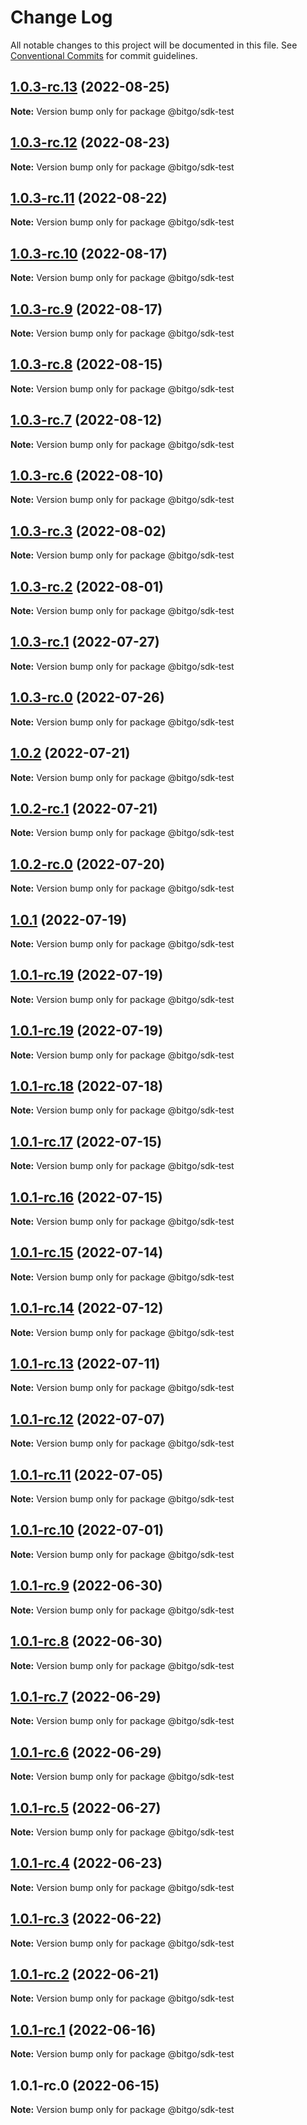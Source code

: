 # Change Log

All notable changes to this project will be documented in this file.
See [Conventional Commits](https://conventionalcommits.org) for commit guidelines.

## [1.0.3-rc.13](https://github.com/BitGo/BitGoJS/compare/@bitgo/sdk-test@1.0.3-rc.12...@bitgo/sdk-test@1.0.3-rc.13) (2022-08-25)

**Note:** Version bump only for package @bitgo/sdk-test





## [1.0.3-rc.12](https://github.com/BitGo/BitGoJS/compare/@bitgo/sdk-test@1.0.3-rc.11...@bitgo/sdk-test@1.0.3-rc.12) (2022-08-23)

**Note:** Version bump only for package @bitgo/sdk-test





## [1.0.3-rc.11](https://github.com/BitGo/BitGoJS/compare/@bitgo/sdk-test@1.0.3-rc.10...@bitgo/sdk-test@1.0.3-rc.11) (2022-08-22)

**Note:** Version bump only for package @bitgo/sdk-test





## [1.0.3-rc.10](https://github.com/BitGo/BitGoJS/compare/@bitgo/sdk-test@1.0.3-rc.9...@bitgo/sdk-test@1.0.3-rc.10) (2022-08-17)

**Note:** Version bump only for package @bitgo/sdk-test





## [1.0.3-rc.9](https://github.com/BitGo/BitGoJS/compare/@bitgo/sdk-test@1.0.3-rc.8...@bitgo/sdk-test@1.0.3-rc.9) (2022-08-17)

**Note:** Version bump only for package @bitgo/sdk-test





## [1.0.3-rc.8](https://github.com/BitGo/BitGoJS/compare/@bitgo/sdk-test@1.0.3-rc.7...@bitgo/sdk-test@1.0.3-rc.8) (2022-08-15)

**Note:** Version bump only for package @bitgo/sdk-test





## [1.0.3-rc.7](https://github.com/BitGo/BitGoJS/compare/@bitgo/sdk-test@1.0.3-rc.6...@bitgo/sdk-test@1.0.3-rc.7) (2022-08-12)

**Note:** Version bump only for package @bitgo/sdk-test





## [1.0.3-rc.6](https://github.com/BitGo/BitGoJS/compare/@bitgo/sdk-test@1.0.3-rc.5...@bitgo/sdk-test@1.0.3-rc.6) (2022-08-10)

**Note:** Version bump only for package @bitgo/sdk-test





## [1.0.3-rc.3](https://github.com/BitGo/BitGoJS/compare/@bitgo/sdk-test@1.0.3-rc.2...@bitgo/sdk-test@1.0.3-rc.3) (2022-08-02)

**Note:** Version bump only for package @bitgo/sdk-test





## [1.0.3-rc.2](https://github.com/BitGo/BitGoJS/compare/@bitgo/sdk-test@1.0.3-rc.1...@bitgo/sdk-test@1.0.3-rc.2) (2022-08-01)

**Note:** Version bump only for package @bitgo/sdk-test





## [1.0.3-rc.1](https://github.com/BitGo/BitGoJS/compare/@bitgo/sdk-test@1.0.3-rc.0...@bitgo/sdk-test@1.0.3-rc.1) (2022-07-27)

**Note:** Version bump only for package @bitgo/sdk-test





## [1.0.3-rc.0](https://github.com/BitGo/BitGoJS/compare/@bitgo/sdk-test@1.0.2...@bitgo/sdk-test@1.0.3-rc.0) (2022-07-26)

**Note:** Version bump only for package @bitgo/sdk-test





## [1.0.2](https://github.com/BitGo/BitGoJS/compare/@bitgo/sdk-test@1.0.2-rc.1...@bitgo/sdk-test@1.0.2) (2022-07-21)

**Note:** Version bump only for package @bitgo/sdk-test





## [1.0.2-rc.1](https://github.com/BitGo/BitGoJS/compare/@bitgo/sdk-test@1.0.2-rc.0...@bitgo/sdk-test@1.0.2-rc.1) (2022-07-21)

**Note:** Version bump only for package @bitgo/sdk-test





## [1.0.2-rc.0](https://github.com/BitGo/BitGoJS/compare/@bitgo/sdk-test@1.0.1...@bitgo/sdk-test@1.0.2-rc.0) (2022-07-20)

**Note:** Version bump only for package @bitgo/sdk-test





## [1.0.1](https://github.com/BitGo/BitGoJS/compare/@bitgo/sdk-test@1.0.1-rc.19...@bitgo/sdk-test@1.0.1) (2022-07-19)

**Note:** Version bump only for package @bitgo/sdk-test





## [1.0.1-rc.19](https://github.com/BitGo/BitGoJS/compare/@bitgo/sdk-test@1.0.1-rc.17...@bitgo/sdk-test@1.0.1-rc.19) (2022-07-19)

**Note:** Version bump only for package @bitgo/sdk-test

## [1.0.1-rc.19](https://github.com/BitGo/BitGoJS/compare/@bitgo/sdk-test@1.0.1-rc.17...@bitgo/sdk-test@1.0.1-rc.19) (2022-07-19)

**Note:** Version bump only for package @bitgo/sdk-test

## [1.0.1-rc.18](https://github.com/BitGo/BitGoJS/compare/@bitgo/sdk-test@1.0.1-rc.17...@bitgo/sdk-test@1.0.1-rc.18) (2022-07-18)

**Note:** Version bump only for package @bitgo/sdk-test

## [1.0.1-rc.17](https://github.com/BitGo/BitGoJS/compare/@bitgo/sdk-test@1.0.1-rc.16...@bitgo/sdk-test@1.0.1-rc.17) (2022-07-15)

**Note:** Version bump only for package @bitgo/sdk-test

## [1.0.1-rc.16](https://github.com/BitGo/BitGoJS/compare/@bitgo/sdk-test@1.0.1-rc.14...@bitgo/sdk-test@1.0.1-rc.16) (2022-07-15)

**Note:** Version bump only for package @bitgo/sdk-test

## [1.0.1-rc.15](https://github.com/BitGo/BitGoJS/compare/@bitgo/sdk-test@1.0.1-rc.14...@bitgo/sdk-test@1.0.1-rc.15) (2022-07-14)

**Note:** Version bump only for package @bitgo/sdk-test

## [1.0.1-rc.14](https://github.com/BitGo/BitGoJS/compare/@bitgo/sdk-test@1.0.1-rc.13...@bitgo/sdk-test@1.0.1-rc.14) (2022-07-12)

**Note:** Version bump only for package @bitgo/sdk-test

## [1.0.1-rc.13](https://github.com/BitGo/BitGoJS/compare/@bitgo/sdk-test@1.0.1-rc.12...@bitgo/sdk-test@1.0.1-rc.13) (2022-07-11)

**Note:** Version bump only for package @bitgo/sdk-test

## [1.0.1-rc.12](https://github.com/BitGo/BitGoJS/compare/@bitgo/sdk-test@1.0.1-rc.11...@bitgo/sdk-test@1.0.1-rc.12) (2022-07-07)

**Note:** Version bump only for package @bitgo/sdk-test

## [1.0.1-rc.11](https://github.com/BitGo/BitGoJS/compare/@bitgo/sdk-test@1.0.1-rc.10...@bitgo/sdk-test@1.0.1-rc.11) (2022-07-05)

**Note:** Version bump only for package @bitgo/sdk-test

## [1.0.1-rc.10](https://github.com/BitGo/BitGoJS/compare/@bitgo/sdk-test@1.0.1-rc.9...@bitgo/sdk-test@1.0.1-rc.10) (2022-07-01)

**Note:** Version bump only for package @bitgo/sdk-test

## [1.0.1-rc.9](https://github.com/BitGo/BitGoJS/compare/@bitgo/sdk-test@1.0.1-rc.8...@bitgo/sdk-test@1.0.1-rc.9) (2022-06-30)

**Note:** Version bump only for package @bitgo/sdk-test

## [1.0.1-rc.8](https://github.com/BitGo/BitGoJS/compare/@bitgo/sdk-test@1.0.1-rc.7...@bitgo/sdk-test@1.0.1-rc.8) (2022-06-30)

**Note:** Version bump only for package @bitgo/sdk-test

## [1.0.1-rc.7](https://github.com/BitGo/BitGoJS/compare/@bitgo/sdk-test@1.0.1-rc.5...@bitgo/sdk-test@1.0.1-rc.7) (2022-06-29)

**Note:** Version bump only for package @bitgo/sdk-test

## [1.0.1-rc.6](https://github.com/BitGo/BitGoJS/compare/@bitgo/sdk-test@1.0.1-rc.5...@bitgo/sdk-test@1.0.1-rc.6) (2022-06-29)

**Note:** Version bump only for package @bitgo/sdk-test

## [1.0.1-rc.5](https://github.com/BitGo/BitGoJS/compare/@bitgo/sdk-test@1.0.1-rc.4...@bitgo/sdk-test@1.0.1-rc.5) (2022-06-27)

**Note:** Version bump only for package @bitgo/sdk-test

## [1.0.1-rc.4](https://github.com/BitGo/BitGoJS/compare/@bitgo/sdk-test@1.0.1-rc.3...@bitgo/sdk-test@1.0.1-rc.4) (2022-06-23)

**Note:** Version bump only for package @bitgo/sdk-test

## [1.0.1-rc.3](https://github.com/BitGo/BitGoJS/compare/@bitgo/sdk-test@1.0.1-rc.2...@bitgo/sdk-test@1.0.1-rc.3) (2022-06-22)

**Note:** Version bump only for package @bitgo/sdk-test

## [1.0.1-rc.2](https://github.com/BitGo/BitGoJS/compare/@bitgo/sdk-test@1.0.1-rc.1...@bitgo/sdk-test@1.0.1-rc.2) (2022-06-21)

**Note:** Version bump only for package @bitgo/sdk-test

## [1.0.1-rc.1](https://github.com/BitGo/BitGoJS/compare/@bitgo/sdk-test@1.0.1-rc.0...@bitgo/sdk-test@1.0.1-rc.1) (2022-06-16)

**Note:** Version bump only for package @bitgo/sdk-test

## 1.0.1-rc.0 (2022-06-15)

**Note:** Version bump only for package @bitgo/sdk-test
